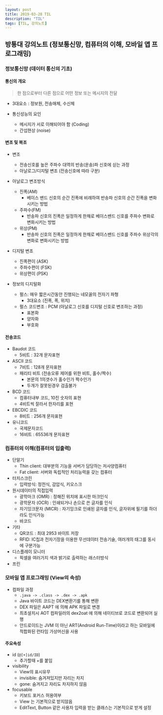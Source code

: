 ```yaml
---
layout: post
title: 2019-03-28 TIL
description: "TIL"
tags: [TIL, 강의노트]
---
```


## 방통대 강의노트 (정보통신망, 컴퓨터의 이해, 모바일 앱 프로그래밍)

### 정보통신망 (데이터 통신의 기초)

#### 통신의 개요

> 한 점으로부터 다른 점으로 어떤 정보 또는 메시지의 전달

- 3대요소 : 정보원, 전송매체, 수신체

- 통신성능의 요인
  - 메시지가 서로 이해되어야 함 (Coding)
  - 간섭현상 (noise)

#### 변조 및 복조

- 변조
  - 전송신호를 높은 주파수 대역의 반송(운송)파 신호에 싣는 과정
  - 아날로그/디지털 변조 (전송신호에 따라 구분)
- 아날로그 변조방식

  - 진폭(AM)
    - 베이스 밴드 신호의 순간 진폭에 비례하여 반송파 신호의 순간 진폭을 변화시키는 방법
  - 주파수(FM)
    - 반송파 신호의 진폭은 일정하게 한채로 베이스밴드 신호를 주파수 변화로 변화시키는 방법
  - 위상(PM)
    - 반송파 신호의 진폭은 일정하게 한채로 베이스밴드 신호를 주파수 위상각의 변화로 변화시키는 방법

- 디지털 변조

  - 진폭편이 (ASK)
  - 주파수편이 (FSK)
  - 위상편이 (PSK)

- 정보의 디지털화

  - 펄스: 매우 짧은시간동안 진행되는 네모꼴의 전자기 파형
    - 3대요소 (진폭, 폭, 위치)
  - 펄스 코드변조 : PCM (아날로그 신호를 디지털 신호로 변조하는 과정)
    - 표본화
    - 양자화
    - 부호화

#### 전송코드

- Baudot 코드
  - 5비트 : 32개 문자표현
- ASCII 코드
  - 7비트 : 128개 문자표현
  - 패리티 비트 (전송오류 제어를 위한 비트, 홀수/짝수)
    - 본문의 1의갯수가 홀수인가 짝수인가
    - 두개가 잘못된경우 검출불가
- BCD 코드
  - 컴퓨터내부 코드, 10진 숫자의 표현
  - 4비트씩 잘라서 한자리를 표현
- EBCDIC 코드
  - 8비트 : 256개 문자표현
- 유니코드
  - 국제문자코드
  - 16비트 : 65536개 문자표현

### 컴퓨터의 이해(컴퓨터의 입출력)

- 단말기
  - Thin client: 대부분의 기능을 서버가 담당하는 저사양컴퓨터
  - Fat client: 서버와 독립적인 처리능력을 갖는 컴퓨터
- 터치스크린
  - 입력방식: 정전식, 감압식, 키오스크
- 원시데이터의 직접입력
  - 광학마크 (OMR) : 정해진 위치에 표시한 마크인식
  - 광학문자 (OCR) : 인쇄되거나 손으로 쓴 글자를 인식
  - 자기잉크문자 (MICR) : 자기잉크로 인쇄된 글자를 인식, 글자위에 필기를 하더라도 인식가능
  - 바코드
- 기타
  - QR코드 : 최대 2953 바이트 저장
  - RFID: IC칩과 전자기장을 이용한 무선데이터 전송기술, 여러개의 태그를 동시에 구분가능
- 디스플레이 모니터
  - 픽셀을 여러가지 색과 밝기로 출력하는 래스터방식
- 프린

### 모바일 앱 프로그래밍 (View의 속성)

- 컴파일 과정
  - `.java -> .class -> .dex -> .apk`
  - Java 바이트 코드는 DEX변환기를 통해 변환
  - DEX 파일은 AAPT 에 의해 APK 파일로 변경
  - 최초설치시 AOT 컴파일러의 dex2oat 에 의해 네이티브로 코드로 변환되어 실행
  - 안드로이드는 JVM 이 아닌 ART(Android Run-Time)이라고 하는 모바일에 적합화된 런타임 가상머신을 사용

#### 주요속성

- id (`@[+]id/ID`)
  - 추가할때 +를 붙임
- visibility
  - View의 표시유무
  - invisible: 숨겨져있지만 자리는 차지
  - gone: 숨겨지고 자리도 차지하지 않음
- focusable
  - 키보드 포커스 허용여부
  - View 는 기본적으로 받지않음
  - EditText, Button 같은 사용자 입력을 받는 클래스는 기본적으로 받게 설정
